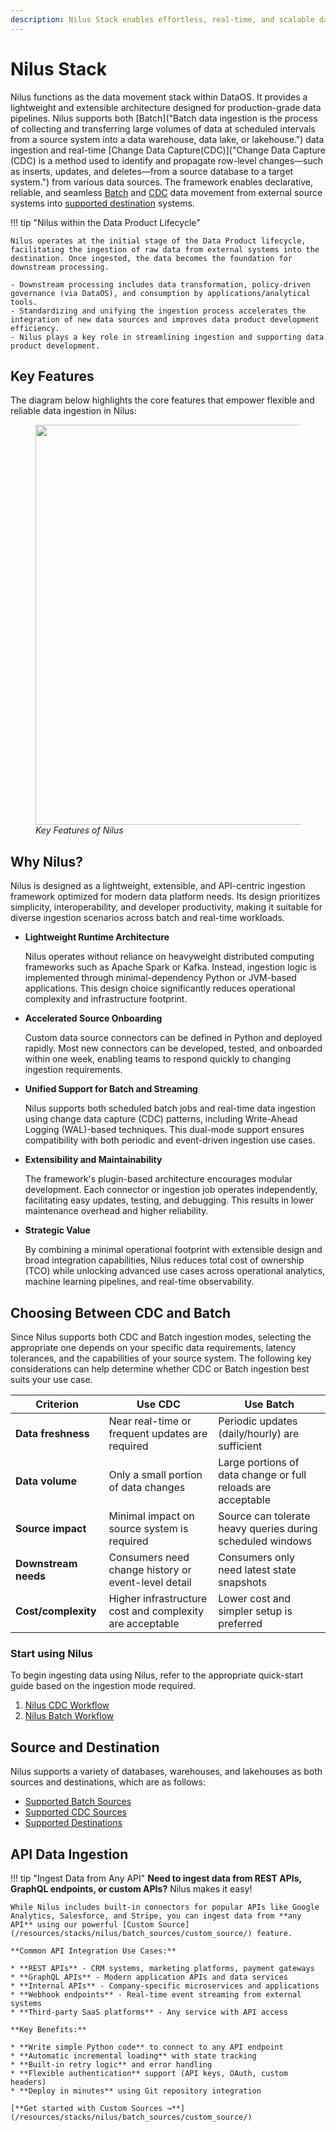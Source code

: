 ```yaml
---
description: Nilus Stack enables effortless, real-time, and scalable data ingestion.
---
```


# Nilus Stack

Nilus functions as the data movement stack within DataOS. It provides a lightweight and extensible architecture designed for production-grade data pipelines. Nilus supports both [Batch]("Batch data ingestion is the process of collecting and transferring large volumes of data at scheduled intervals from a source system into a data warehouse, data lake, or lakehouse.") data ingestion and real-time [Change Data Capture(CDC)]("Change Data Capture (CDC) is a method used to identify and propagate row-level changes—such as inserts, updates, and deletes—from a source database to a target system.") from various data sources. The framework enables declarative, reliable, and seamless [Batch](/resources/stacks/nilus/batch_sources/) and [CDC](/resources/stacks/nilus/cdc_sources/) data movement from external source systems into [supported destination](/resources/stacks/nilus/supported_destinations/) systems.

!!! tip "Nilus within the Data Product Lifecycle"

    Nilus operates at the initial stage of the Data Product lifecycle, facilitating the ingestion of raw data from external systems into the destination. Once ingested, the data becomes the foundation for downstream processing.

    - Downstream processing includes data transformation, policy-driven governance (via DataOS), and consumption by applications/analytical tools.
    - Standardizing and unifying the ingestion process accelerates the integration of new data sources and improves data product development efficiency. 
    - Nilus plays a key role in streamlining ingestion and supporting data product development.

## Key Features

The diagram below highlights the core features that empower flexible and reliable data ingestion in Nilus:

<figure>
  <img src="/resources/stacks/nilus/images/nilu-key-feature.avif" style="width:40rem;" />
  <figcaption><i>Key Features of Nilus</i></figcaption>
</figure>


## Why Nilus?

Nilus is designed as a lightweight, extensible, and API-centric ingestion framework optimized for modern data platform needs. Its design prioritizes simplicity, interoperability, and developer productivity, making it suitable for diverse ingestion scenarios across batch and real-time workloads.

- **Lightweight Runtime Architecture**

    Nilus operates without reliance on heavyweight distributed computing frameworks such as Apache Spark or Kafka. Instead, ingestion logic is implemented through minimal-dependency Python or JVM-based applications. This design choice significantly reduces operational complexity and infrastructure footprint.

- **Accelerated Source Onboarding**

    Custom data source connectors can be defined in Python and deployed rapidly. Most new connectors can be developed, tested, and onboarded within one week, enabling teams to respond quickly to changing ingestion requirements.

- **Unified Support for Batch and Streaming**

    Nilus supports both scheduled batch jobs and real-time data ingestion using change data capture (CDC) patterns, including Write-Ahead Logging (WAL)-based techniques. This dual-mode support ensures compatibility with both periodic and event-driven ingestion use cases.

- **Extensibility and Maintainability**

    The framework's plugin-based architecture encourages modular development. Each connector or ingestion job operates independently, facilitating easy updates, testing, and debugging. This results in lower maintenance overhead and higher reliability.

- **Strategic Value**

    By combining a minimal operational footprint with extensible design and broad integration capabilities, Nilus reduces total cost of ownership (TCO) while unlocking advanced use cases across operational analytics, machine learning pipelines, and real-time observability.

## Choosing Between CDC and Batch

Since Nilus supports both CDC and Batch ingestion modes, selecting the appropriate one depends on your specific data requirements, latency tolerances, and the capabilities of your source system. The following key considerations can help determine whether CDC or Batch ingestion best suits your use case.

| **Criterion**            | **Use CDC**                                                  | **Use Batch**                                                    |
| -------------------- | -------------------------------------------------------- | ------------------------------------------------------------ |
| **Data freshness**   | Near real-time or frequent updates are required          | Periodic updates (daily/hourly) are sufficient               |
| **Data volume**      | Only a small portion of data changes                     | Large portions of data change or full reloads are acceptable |
| **Source impact**    | Minimal impact on source system is required              | Source can tolerate heavy queries during scheduled windows   |
| **Downstream needs** | Consumers need change history or event-level detail      | Consumers only need latest state snapshots                   |
| **Cost/complexity**  | Higher infrastructure cost and complexity are acceptable | Lower cost and simpler setup is preferred                    |

### **Start using Nilus**

To begin ingesting data using Nilus, refer to the appropriate quick-start guide based on the ingestion mode required.

1. [Nilus CDC Workflow](/resources/stacks/nilus/quick_start/#change-data-capture-cdc)
2. [Nilus Batch Workflow](/resources/stacks/nilus/quick_start/#batch-ingestion)

## Source and Destination

Nilus supports a variety of databases, warehouses, and lakehouses as both sources and destinations, which are as follows:

* [Supported Batch Sources](/resources/stacks/nilus/batch_sources/)
* [Supported CDC Sources](/resources/stacks/nilus/cdc_sources/)
* [Supported Destinations](/resources/stacks/nilus/supported_destinations/)

## API Data Ingestion

!!! tip "Ingest Data from Any API"
    **Need to ingest data from REST APIs, GraphQL endpoints, or custom APIs?** Nilus makes it easy!
    
    While Nilus includes built-in connectors for popular APIs like Google Analytics, Salesforce, and Stripe, you can ingest data from **any API** using our powerful [Custom Source](/resources/stacks/nilus/batch_sources/custom_source/) feature.
    
    **Common API Integration Use Cases:**
    
    * **REST APIs** - CRM systems, marketing platforms, payment gateways
    * **GraphQL APIs** - Modern application APIs and data services
    * **Internal APIs** - Company-specific microservices and applications
    * **Webhook endpoints** - Real-time event streaming from external systems
    * **Third-party SaaS platforms** - Any service with API access
    
    **Key Benefits:**
    
    * **Write simple Python code** to connect to any API endpoint
    * **Automatic incremental loading** with state tracking
    * **Built-in retry logic** and error handling
    * **Flexible authentication** support (API keys, OAuth, custom headers)
    * **Deploy in minutes** using Git repository integration
    
    [**Get started with Custom Sources →**](/resources/stacks/nilus/batch_sources/custom_source/)

